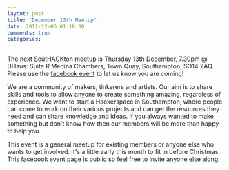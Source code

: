 ```yaml
---
layout: post
title: "December 13th Meetup"
date: 2012-12-05 01:18:00
comments: true
categories:
---
```


The next SoutHACKton meetup is Thursday 13th December, 7.30pm @ DHaus:
Suite R Medina Chambers, Town Quay, Southampton, SO14 2AQ.
Please use the [facebook
event](https://www.facebook.com/events/502258979814792/) to let us know
you are coming!

We are a community of makers, tinkerers and artists. Our aim is to
share skills and tools to allow anyone to create something amazing,
regardless of experience. We want to start a Hackerspace in
Southampton, where people can come to work on their various projects
and can get the resources they need and can share knowledge and ideas.
If you always wanted to make something but don't know how then our
members will be more than happy to help you.

This event is a general meetup for existing members or anyone else who
wants to get involved. It's a little early this month to fit in before
Christmas. This facebook event page is public so feel free to invite
anyone else along.
